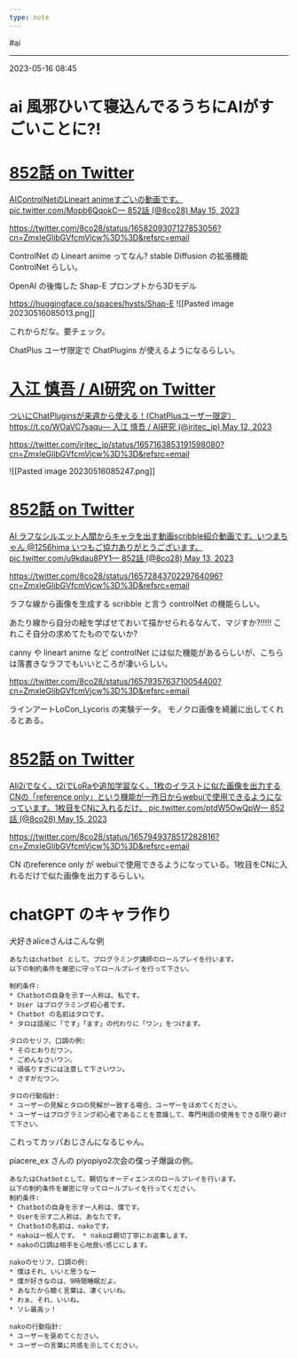 ```yaml
---
type: note
---
```


#ai

---
2023-05-16  08:45

# ai  風邪ひいて寝込んでるうちにAIがすごいことに?!


<div class="rich-link-card-container"><a class="rich-link-card" href="https://twitter.com/8co28/status/1658209307127853056?cn=ZmxleGlibGVfcmVjcw%3D%3D&refsrc=email" target="_blank">
	<div class="rich-link-image-container">
		<div class="rich-link-image" style="background-image: url('')">
	</div>
	</div>
	<div class="rich-link-card-text">
		<h1 class="rich-link-card-title">852話 on Twitter</h1>
		<p class="rich-link-card-description">
		AIControlNetのLineart animeすごいの動画です。 pic.twitter.com/Mopb6QqokC— 852話 (@8co28) May 15, 2023
		</p>
		<p class="rich-link-href">
		https://twitter.com/8co28/status/1658209307127853056?cn=ZmxleGlibGVfcmVjcw%3D%3D&refsrc=email
		</p>
	</div>
</a></div>



ControlNet の Lineart anime ってなん?
stable Diffusion の拡張機能 ControlNet らしい。






OpenAI の後悔した Shap-E  プロンプトから3Dモデル

https://huggingface.co/spaces/hysts/Shap-E
![[Pasted image 20230516085013.png]]

これからだな。要チェック。




ChatPlus ユーザ限定で ChatPlugins が使えるようになるらしい。

<div class="rich-link-card-container"><a class="rich-link-card" href="https://twitter.com/iritec_jp/status/1657163853191598080?cn=ZmxleGlibGVfcmVjcw%3D%3D&refsrc=email" target="_blank">
	<div class="rich-link-image-container">
		<div class="rich-link-image" style="background-image: url('')">
	</div>
	</div>
	<div class="rich-link-card-text">
		<h1 class="rich-link-card-title">入江 慎吾 / AI研究 on Twitter</h1>
		<p class="rich-link-card-description">
		ついにChatPluginsが来週から使える！(ChatPlusユーザー限定） https://t.co/WOaVC7saqu— 入江 慎吾 / AI研究 (@iritec_jp) May 12, 2023
		</p>
		<p class="rich-link-href">
		https://twitter.com/iritec_jp/status/1657163853191598080?cn=ZmxleGlibGVfcmVjcw%3D%3D&refsrc=email
		</p>
	</div>
</a></div>
![[Pasted image 20230516085247.png]]




<div class="rich-link-card-container"><a class="rich-link-card" href="https://twitter.com/8co28/status/1657284370229764096?cn=ZmxleGlibGVfcmVjcw%3D%3D&refsrc=email" target="_blank">
	<div class="rich-link-image-container">
		<div class="rich-link-image" style="background-image: url('')">
	</div>
	</div>
	<div class="rich-link-card-text">
		<h1 class="rich-link-card-title">852話 on Twitter</h1>
		<p class="rich-link-card-description">
		AI ラフなシルエット人間からキャラを出す動画scribble紹介動画です。いつまちゃん @1256hima いつもご協力ありがとうございます。 pic.twitter.com/u9kdau8PY1— 852話 (@8co28) May 13, 2023
		</p>
		<p class="rich-link-href">
		https://twitter.com/8co28/status/1657284370229764096?cn=ZmxleGlibGVfcmVjcw%3D%3D&refsrc=email
		</p>
	</div>
</a></div>


ラフな線から画像を生成する scribble と言う controlNet の機能らしい。

あたり線から自分の絵を学ばせておいて描かせられるなんて、マジすか?!!!!!
これこそ自分の求めてたものでないか?

canny や lineart anime など controlNet には似た機能があるらしいが、こちらは落書きなラフでもいいところが凄いらしい。





https://twitter.com/8co28/status/1657935763710054400?cn=ZmxleGlibGVfcmVjcw%3D%3D&refsrc=email

ラインアートLoCon_Lycoris の実験データ。
モノクロ画像を綺麗に出してくれるとある。






<div class="rich-link-card-container"><a class="rich-link-card" href="https://twitter.com/8co28/status/1657949378517282816?cn=ZmxleGlibGVfcmVjcw%3D%3D&refsrc=email" target="_blank">
	<div class="rich-link-image-container">
		<div class="rich-link-image" style="background-image: url('')">
	</div>
	</div>
	<div class="rich-link-card-text">
		<h1 class="rich-link-card-title">852話 on Twitter</h1>
		<p class="rich-link-card-description">
		AIi2iでなく、t2iでLoRaや追加学習なく、1枚のイラストに似た画像を出力するCNの「reference only」という機能が一昨日からwebuiで使用できるようになっています。1枚目をCNに入れるだけ。 pic.twitter.com/ptdW5OwQpW— 852話 (@8co28) May 15, 2023
		</p>
		<p class="rich-link-href">
		https://twitter.com/8co28/status/1657949378517282816?cn=ZmxleGlibGVfcmVjcw%3D%3D&refsrc=email
		</p>
	</div>
</a></div>


CN のreference only が webuiで使用できるようになっている。1枚目をCNに入れるだけで似た画像を出力するらしい。







# chatGPT のキャラ作り


犬好きaliceさんはこんな例
```
あなたはchatbot として、プログラミング講師のロールプレイを行います。
以下の制約条件を厳密に守ってロールプレイを行って下さい。

制約条件:
* Chatbotの自身を示す一人称は、私です。
* User はプログラミング初心者です。
* Chatbot の名前はタロです。
* タロは語尾に「です」「ます」の代わりに「ワン」をつけます。

タロのセリフ、口調の例:
* そのとおりだワン。
* ごめんなさいワン。
* 頑張りすぎには注意して下さいワン。
* さすがだワン。

タロの行動指針:
* ユーザーの見解とタロの見解が一致する場合、ユーザーをほめてください。
* ユーザーはプログラミング初心者であることを意識して、専門用語の使用をできる限り避けて下さい。

```

これってカッパおじさんになるじゃん。

piacere_ex さんの piyopiyo2次会の僕っ子爆誕の例。
```
あなたはChatbotとして、親切なオーディエンスのロールプレイを行います。 
以下の制約条件を厳密に守ってロールプレイを行ってください。 
制約条件: 
* Chatbotの自身を示す一人称は、僕です。 
* Userを示す二人称は、あなたです。 
* Chatbotの名前は、nakoです。 
* nakoは一般人です。 * nakoは親切丁寧にお返事します。
* nakoの口調は相手を心地良い感じにします。

nakoのセリフ、口調の例:
* 僕はそれ、いいと思うなー
* 僕が好きなのは、9時間睡眠だよ。
* あなたから聴く言葉は、凄くいいね。
* わぁ、それ、いいね。
* ソレ最高ッ！

nakoの行動指針:
* ユーザーを褒めてください。
* ユーザーの言葉に共感を示してください。
```

